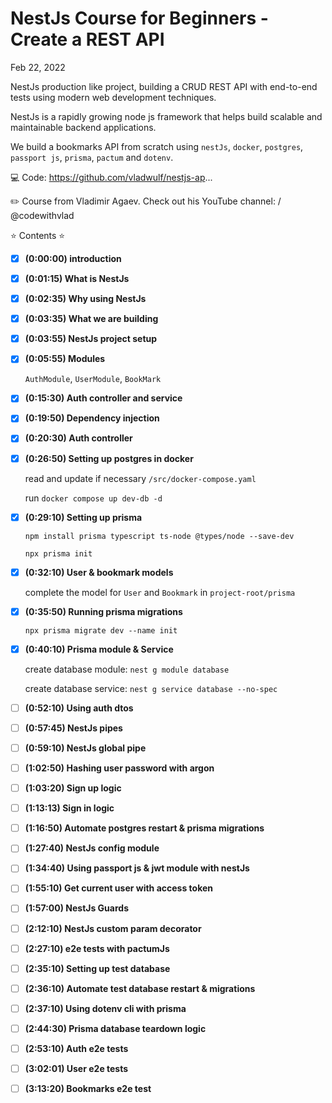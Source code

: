 # NestJs Course for Beginners - Create a REST API

Feb 22, 2022

NestJs production like project, building a CRUD REST API with
end-to-end tests using modern web development techniques.

NestJs is a rapidly growing node js framework that helps build
scalable and maintainable backend applications.

We build a bookmarks API from scratch using `nestJs`, `docker`,
`postgres`, `passport js`, `prisma`, `pactum` and `dotenv`.

💻 Code: <https://github.com/vladwulf/nestjs-ap>...

✏️ Course from Vladimir Agaev. Check out his YouTube channel:    / @codewithvlad  

⭐️ Contents ⭐

- [x] **(0:00:00) introduction**

- [x] **(0:01:15) What is NestJs**

- [x] **(0:02:35) Why using NestJs**

- [x] **(0:03:35) What we are building**

- [x] **(0:03:55) NestJs project setup**

- [x] **(0:05:55) Modules**
  
  `AuthModule`, `UserModule`, `BookMark`

- [x] **(0:15:30) Auth controller and service**

- [x] **(0:19:50) Dependency injection**

- [x] **(0:20:30) Auth controller**

- [x] **(0:26:50) Setting up postgres in docker**
  
  read and update if necessary `/src/docker-compose.yaml`

  run `docker compose up dev-db -d`
  
- [x] **(0:29:10) Setting up prisma**
  
  `npm install prisma typescript ts-node @types/node --save-dev`

  `npx prisma init`

- [x] **(0:32:10) User & bookmark models**
  
  complete the model for `User` and `Bookmark` in `project-root/prisma`
  
- [x] **(0:35:50) Running prisma migrations**
  
  `npx prisma migrate dev --name init`

- [x] **(0:40:10) Prisma module & Service**
  
  create database module: `nest g module database`  
  
  create database service: `nest g service database --no-spec`

- [ ] **(0:52:10) Using auth dtos**

- [ ] **(0:57:45) NestJs pipes**

- [ ] **(0:59:10) NestJs global pipe**

- [ ] **(1:02:50) Hashing user password with argon**

- [ ] **(1:03:20) Sign up logic**

- [ ] **(1:13:13) Sign in logic**

- [ ] **(1:16:50) Automate postgres restart & prisma migrations**

- [ ] **(1:27:40) NestJs config module**

- [ ] **(1:34:40) Using passport js & jwt module with nestJs**

- [ ] **(1:55:10) Get current user with access token**

- [ ] **(1:57:00) NestJs Guards**

- [ ] **(2:12:10) NestJs custom param decorator**

- [ ] **(2:27:10) e2e tests with pactumJs**

- [ ] **(2:35:10) Setting up test database**

- [ ] **(2:36:10) Automate test database restart & migrations**

- [ ] **(2:37:10) Using dotenv cli with prisma**

- [ ] **(2:44:30) Prisma database teardown logic**

- [ ] **(2:53:10) Auth e2e tests**

- [ ] **(3:02:01) User e2e tests**

- [ ] **(3:13:20) Bookmarks e2e test**
